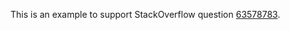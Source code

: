 This is an example to support StackOverflow question [63578783][].

[63578783]: https://stackoverflow.com/questions/63578783/ansible-find-module-does-not-exclude-folder-in-the-search/
